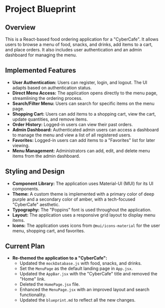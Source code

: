 # Project Blueprint

## Overview

This is a React-based food ordering application for a "CyberCafe". It allows users to browse a menu of food, snacks, and drinks, add items to a cart, and place orders. It also includes user authentication and an admin dashboard for managing the menu.

## Implemented Features

*   **User Authentication:** Users can register, login, and logout. The UI adapts based on authentication status.
*   **Direct Menu Access:** The application opens directly to the menu page, streamlining the ordering process.
*   **Search/Filter Menu:** Users can search for specific items on the menu page.
*   **Shopping Cart:** Users can add items to a shopping cart, view the cart, update quantities, and remove items.
*   **Order History:** Logged-in users can view their past orders.
*   **Admin Dashboard:** Authenticated admin users can access a dashboard to manage the menu and view a list of all registered users.
*   **Favorites:** Logged-in users can add items to a "Favorites" list for later viewing.
*   **Menu Management:** Administrators can add, edit, and delete menu items from the admin dashboard.

## Styling and Design

*   **Component Library:** The application uses Material-UI (MUI) for its UI components.
*   **Theme:** A custom theme is implemented with a primary color of deep purple and a secondary color of amber, with a tech-focused "CyberCafe" aesthetic.
*   **Typography:** The "Poppins" font is used throughout the application.
*   **Layout:** The application uses a responsive grid layout to display menu items.
*   **Icons:** The application uses icons from `@mui/icons-material` for the user menu, shopping cart, and favorites.

## Current Plan

*   **Re-themed the application to a "CyberCafe":**
    *   Updated the `mockDatabase.js` with food, snacks, and drinks.
    *   Set the `MenuPage` as the default landing page in `App.jsx`.
    *   Updated the `AppBar.jsx` with the "CyberCafe" title and removed the "Home" link.
    *   Deleted the `HomePage.jsx` file.
    *   Enhanced the `MenuPage.jsx` with an improved layout and search functionality.
    *   Updated the `blueprint.md` to reflect all the new changes.
